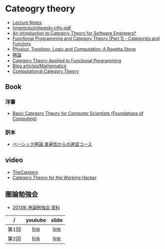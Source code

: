 # Cateogry theory

- [Lecture Notes](http://www.andrew.cmu.edu/course/80-413-713/notes/)
- [hmemcpy/milewski-ctfp-pdf](https://github.com/hmemcpy/milewski-ctfp-pdf)
- [An introduction to Category Theory for Software Engineers*](http://www.cs.toronto.edu/~sme/presentations/cat101.pdf)
- [Functional Programming and Category Theory [Part 1] - Categories and Functors](http://nikgrozev.com/2016/03/14/functional-programming-and-category-theory-part-1-categories-and-functors/)
- [Physics, Topology, Logic and Computation: A Rosetta Stone](http://math.ucr.edu/home/baez/rosetta.pdf)
- [圏論](http://alg-d.com/math/kan_extension/)
- [Category Theory Applied to Functional Programming](http://www1.eafit.edu.co/asr/pubs/others/cain-screen.pdf)
- [Blog articles/Mathematics](https://wiki.haskell.org/Blog_articles/Mathematics)
- [Computational Category Theory](http://www.cs.man.ac.uk/~david/categories/book/book.pdf)

## Book

### 洋書

- [Basic Category Theory for Computer Scientists (Foundations of Computing)](https://www.amazon.co.jp/dp/0262660717)

### 訳本

- [ベーシック圏論 普遍性からの速習コース](https://www.amazon.co.jp/dp/4621300709)

## video

- [TheCatsters](https://www.youtube.com/user/TheCatsters)
- [Category Theory for the Working Hacker](https://www.infoq.com/presentations/category-theory-propositions-principle)

## 圏論勉強会

- [2013年 圏論勉強会 資料](http://nineties.github.io/category-seminar/#/)

 /  | youtube | slide
----|:-------:|:-----:
第1回 | [link](https://www.youtube.com/watch?v=uWST7UivqeM) | [link](http://nineties.github.io/category-seminar/1.html)
第2回 | [link](https://www.youtube.com/watch?v=s-aj6cqiuA4) | [link](http://nineties.github.io/category-seminar/2.html)
